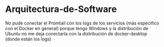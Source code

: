 # Arquitectura-de-Software
No pude conectar el Promtail con los logs de los servicios (más específico con el Docker en general) porque tengo Windows y la distribución de Ubuntu no me deja conectarla con la distribución de docker-desktop (donde están los logs)
